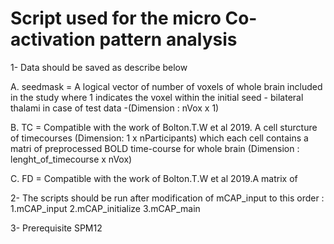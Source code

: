 # Script used for the micro Co-activation pattern analysis
1- Data should be saved as describe below 
  
  A. seedmask = A logical vector of number of voxels of whole brain included in the study where 1 indicates the voxel within the initial seed -  bilateral thalami in case of test data -(Dimension : nVox x 1)

  B. TC = Compatible with the work of Bolton.T.W et al 2019. A cell sturcture of timecourses (Dimension: 1 x nParticipants) which each cell contains a matri of preprocessed BOLD time-course for whole brain (Dimension : lenght_of_timecourse x nVox)
  
  C. FD = Compatible with the work of Bolton.T.W et al 2019.A matrix of

2- The scripts should be run after modification of mCAP_input to this order :
1.mCAP_input
2.mCAP_initialize
3.mCAP_main

3- Prerequisite
SPM12
